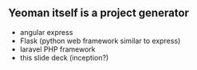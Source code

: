 ##  Yeoman itself is a project generator

- angular express
- Flask (python web framework similar to express)
- laravel PHP framework
- this slide deck (inception?)
